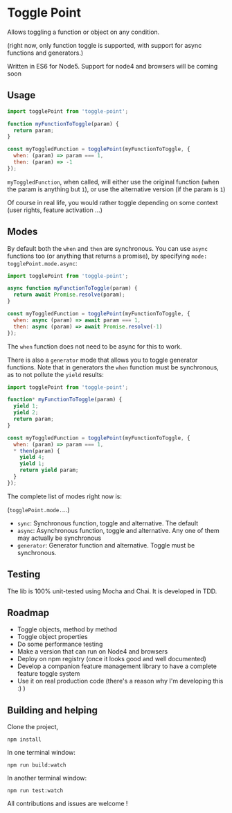 Toggle Point
============

Allows toggling a function or object on any condition.

(right now, only function toggle is supported,
 with support for async functions and generators.)

Written in ES6 for Node5. Support for node4 and browsers will be coming soon

## Usage
```js
import togglePoint from 'toggle-point';

function myFunctionToToggle(param) {
  return param;
}

const myToggledFunction = togglePoint(myFunctionToToggle, {
  when: (param) => param === 1,
  then: (param) => -1
});
```

`myToggledFunction`, when called, will either use the original function
(when the param is anything but `1`), or use the alternative version
(if the param is `1`)

Of course in real life, you would rather toggle depending on some context (user rights, feature activation …)

## Modes

By default both the `when` and `then` are synchronous. You can use `async` functions too
(or anything that returns a promise), by specifying `mode: togglePoint.mode.async`:

```js
import togglePoint from 'toggle-point';

async function myFunctionToToggle(param) {
  return await Promise.resolve(param);
}

const myToggledFunction = togglePoint(myFunctionToToggle, {
  when: async (param) => await param === 1,
  then: async (param) => await Promise.resolve(-1)
});
```

The `when` function does not need to be async for this to work.

There is also a `generator` mode that allows you to toggle generator functions.
Note that in generators the `when` function must be synchronous, as to not pollute the `yield` results:

```js
import togglePoint from 'toggle-point';

function* myFunctionToToggle(param) {
  yield 1;
  yield 2;
  return param;
}

const myToggledFunction = togglePoint(myFunctionToToggle, {
  when: (param) => param === 1,
  * then(param) {
    yield 4;
    yield 1;
    return yield param;
  }
});
```

The complete list of modes right now is:

(`togglePoint.mode.`...)
- `sync`: Synchronous function, toggle and alternative. The default
- `async`: Asynchronous function, toggle and alternative. Any one of them may actually be synchronous
- `generator`: Generator function and alternative. Toggle must be synchronous.

## Testing

The lib is 100% unit-tested using Mocha and Chai. It is developed in TDD.

## Roadmap

- Toggle objects, method by method
- Toggle object properties
- Do some performance testing
- Make a version that can run on Node4 and browsers
- Deploy on npm registry (once it looks good and well documented)
- Develop a companion feature management library to have a complete feature toggle system
- Use it on real production code (there's a reason why I'm developing this :) )

## Building and helping

Clone the project,
```
npm install
```

In one terminal window:
```
npm run build:watch
```

In another terminal window:
```
npm run test:watch
```

All contributions and issues are welcome !
